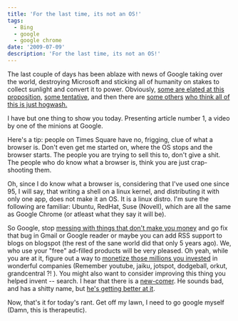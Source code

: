 ```yaml
---
title: 'For the last time, its not an OS!'
tags:
  - Bing
  - google
  - google chrome
date: '2009-07-09'
description: 'For the last time, its not an OS!'
---
```


The last couple of days has been ablaze with news of Google taking over the world, destroying Microsoft and sticking all of humanity on stakes to collect sunlight and convert it to power. Obviously, [some are elated at this proposition][0],  [some tentative][1], and then there are [some others][2] [who think all of this is just hogwash.][3]

I have but one thing to show you today. Presenting article number 1, a video by one of the minions at Google.

Here's a tip: people on Times Square have no, frigging, clue of what a browser is. Don't even get me started on, where the OS stops and the browser starts. The people you are trying to sell this to, don't give a shit. The people who do know what a browser is, think you are just crap-shooting them.

Oh, since I do know what a browser is, considering that I've used one since 95, I will say, that writing a shell on a linux kernel, and distributing it with only one app, does not make it an OS. It is a linux distro. I'm sure the following are familiar: Ubuntu, RedHat, Suse (Novell), which are all the same as Google Chrome (or atleast what they say it will be).

So Google, stop [messing with things that don't make you money][4] and go fix that bug in Gmail or Google reader or maybe you can add RSS support to blogs on blogspot (the rest of the sane world did that only 5 years ago). We, who use your "free" ad-filled products will be very pleased. Oh yeah, while you are at it, figure out a way to [monetize those millions you invested][5] in wonderful companies (Remember youtube, jaiku, jotspot, dodgeball, orkut, grandcentral ?! ). You might also want to consider improving this thing you helped invent -- search. I hear that there is a [new-comer][6]. He sounds bad, and has a shitty name, but [he's getting better at it][7].

Now, that's it for today's rant. Get off my lawn, I need to go google myself (Damn, this is therapeutic).


[0]: http://www.techcrunch.com/2009/07/08/google-chrome-redefining-the-operating-system/
[1]: http://www.crunchgear.com/2009/07/08/a-third-opinion-on-google-chrome/
[2]: http://fakesteve.blogspot.com/2009/07/lets-all-take-deep-breath-and-get-some.html
[3]: http://technosailor.com/2009/07/09/google-chrome-os-a-lot-to-do-about-nothing/
[4]: http://googleblog.blogspot.com/2009/07/introducing-google-chrome-os.html
[5]: http://gigaom.com/2009/01/22/google-good-at-search-bad-at-investments/#comment-922970
[6]: http://www.bing.com/
[7]: http://www.bing-vs-google.com/?q=google+chrome